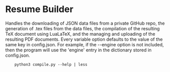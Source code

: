 # Resume Builder

Handles the downloading of JSON data files from a private GitHub repo, the generation of .tex files from the data files, the compilation of the resulting TeX document using LuaLaTeX, and the managing and uploading of the resulting PDF documents. Every variable option defaults to the value of the same key in config.json. For example, if the --engine option is not included, then the program will use the 'engine' entry in the dictionary stored in config.json.

```
	python3 compile.py --help | less
```